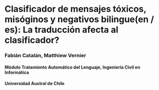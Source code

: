 # Clasificador de mensajes tóxicos, misóginos y negativos bilingue(en / es): La traducción afecta al clasificador?

### Fabián Catalán, Matthiew Vernier

#### Módulo Tratamiento Automático del Lenguaje, Ingeniería Civil en Informática

#### Universidad Austral de Chile